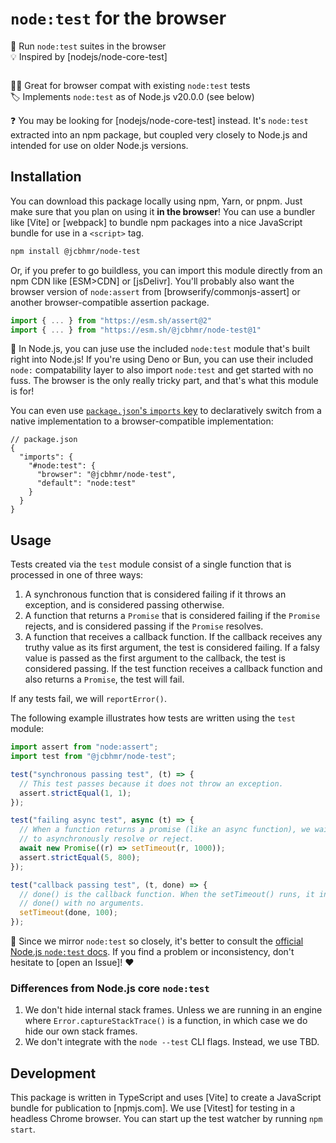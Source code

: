# `node:test` for the browser

🧪 Run `node:test` suites in the browser \
💡 Inspired by [nodejs/node-core-test]

<div align="center">

![]()

</div>

👨‍🔬 Great for browser compat with existing `node:test` tests \
🏷️ Implements `node:test` as of Node.js v20.0.0 (see below)

❓ You may be looking for [nodejs/node-core-test] instead. It's `node:test`
extracted into an npm package, but coupled very closely to Node.js and intended
for use on older Node.js versions.

## Installation

You can download this package locally using npm, Yarn, or pnpm. Just make sure
that you plan on using it **in the browser**! You can use a bundler like [Vite]
or [webpack] to bundle npm packages into a nice JavaScript bundle for use in a
`<script>` tag.

```sh
npm install @jcbhmr/node-test
```

Or, if you prefer to go buildless, you can import this module directly from an
npm CDN like [ESM>CDN] or [jsDelivr]. You'll probably also want the browser
version of `node:assert` from [browserify/commonjs-assert] or another
browser-compatible assertion package.

```js
import { ... } from "https://esm.sh/assert@2"
import { ... } from "https://esm.sh/@jcbhmr/node-test@1"
```

🛑 In Node.js, you can juse use the included `node:test` module that's built
right into Node.js! If you're using Deno or Bun, you can use their included
`node:` compatability layer to also import `node:test` and get started with no
fuss. The browser is the only really tricky part, and that's what this module is
for!

You can even use [`package.json`'s `imports` key] to declaratively switch from a
native implementation to a browser-compatible implementation:

```jsonc
// package.json
{
  "imports": {
    "#node:test": {
      "browser": "@jcbhmr/node-test",
      "default": "node:test"
    }
  }
}
```

## Usage

Tests created via the `test` module consist of a single function that is
processed in one of three ways:

1. A synchronous function that is considered failing if it throws an exception,
   and is considered passing otherwise.
2. A function that returns a `Promise` that is considered failing if the
   `Promise` rejects, and is considered passing if the `Promise` resolves.
3. A function that receives a callback function. If the callback receives any
   truthy value as its first argument, the test is considered failing. If a
   falsy value is passed as the first argument to the callback, the test is
   considered passing. If the test function receives a callback function and
   also returns a `Promise`, the test will fail.

If any tests fail, we will `reportError()`.

The following example illustrates how tests are written using the `test` module:

```js
import assert from "node:assert";
import test from "@jcbhmr/node-test";

test("synchronous passing test", (t) => {
  // This test passes because it does not throw an exception.
  assert.strictEqual(1, 1);
});

test("failing async test", async (t) => {
  // When a function returns a promise (like an async function), we wait for it
  // to asynchronously resolve or reject.
  await new Promise((r) => setTimeout(r, 1000));
  assert.strictEqual(5, 800);
});

test("callback passing test", (t, done) => {
  // done() is the callback function. When the setTimeout() runs, it invokes
  // done() with no arguments.
  setTimeout(done, 100);
});
```

📗 Since we mirror `node:test` so closely, it's better to consult the [official
Node.js `node:test` docs]. If you find a problem or inconsistency, don't
hesitate to [open an Issue]! ❤️

### Differences from Node.js core `node:test`

1. We don't hide internal stack frames. Unless we are running in an engine where
   `Error.captureStackTrace()` is a function, in which case we do hide our own
   stack frames.
2. We don't integrate with the `node --test` CLI flags. Instead, we use TBD.

## Development

This package is written in TypeScript and uses [Vite] to create a JavaScript
bundle for publication to [npmjs.com]. We use [Vitest] for testing in a headless
Chrome browser. You can start up the test watcher by running `npm start`.

<!-- prettier-ignore-start -->
[`package.json`'s `imports` key]: https://nodejs.org/api/packages.html#imports
[official Node.js `node:test` docs]: https://nodejs.org/api/test.html#test-runner
<!-- prettier-ignore-end -->
